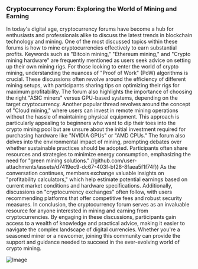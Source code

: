 ### Cryptocurrency Forum: Exploring the World of Mining and Earning
In today's digital age, cryptocurrency forums have become a hub for enthusiasts and professionals alike to discuss the latest trends in blockchain technology and mining. One of the most discussed topics within these forums is how to mine cryptocurrencies effectively to earn substantial profits. Keywords such as "Bitcoin mining," "Ethereum mining," and "Crypto mining hardware" are frequently mentioned as users seek advice on setting up their own mining rigs.
For those looking to enter the world of crypto mining, understanding the nuances of "Proof of Work" (PoW) algorithms is crucial. These discussions often revolve around the efficiency of different mining setups, with participants sharing tips on optimizing their rigs for maximum profitability. The forum also highlights the importance of choosing the right "ASIC miners" versus GPU-based systems, depending on the target cryptocurrency.
Another popular thread revolves around the concept of "Cloud mining," where users can invest in remote mining operations without the hassle of maintaining physical equipment. This approach is particularly appealing to beginners who want to dip their toes into the crypto mining pool but are unsure about the initial investment required for purchasing hardware like "NVIDIA GPUs" or "AMD CPUs."
The forum also delves into the environmental impact of mining, prompting debates over whether sustainable practices should be adopted. Participants often share resources and strategies to minimize energy consumption, emphasizing the need for "green mining solutions." 
 //github.com/user-attachments/assets/d7419ec9-dc67-403f-bf28-8faea5f1f74f))
As the conversation continues, members exchange valuable insights on "profitability calculators," which help estimate potential earnings based on current market conditions and hardware specifications. Additionally, discussions on "cryptocurrency exchanges" often follow, with users recommending platforms that offer competitive fees and robust security measures.
In conclusion, the cryptocurrency forum serves as an invaluable resource for anyone interested in mining and earning from cryptocurrencies. By engaging in these discussions, participants gain access to a wealth of knowledge and practical advice, making it easier to navigate the complex landscape of digital currencies. Whether you're a seasoned miner or a newcomer, joining this community can provide the support and guidance needed to succeed in the ever-evolving world of crypto mining.

![Image](https://github.com/user-attachments/assets/4a25d116-2220-4385-b08e-f287af8fcbc4)
